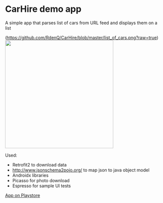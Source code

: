CarHire demo app
================

A simple app that parses list of cars from URL feed and displays them on a list

(https://github.com/RdenQ/CarHire/blob/master/list_of_cars.png?raw=true)
<img src="https://github.com/RdenQ/CarHire/single_car.png" width="350" />

Used:
- Retrofit2 to download data
- http://www.jsonschema2pojo.org/ to map json to java object model
- Androidx libraries
- Picasso for photo download
- Espresso for sample UI tests

[App on Playstore](https://play.google.com/store/apps/details?id=com.rdenq.carhire)



